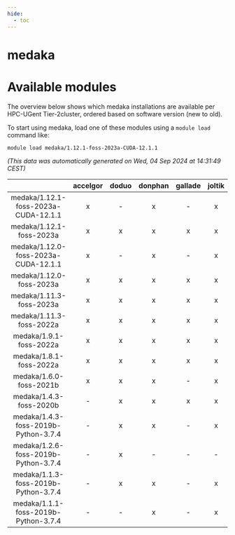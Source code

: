 ```yaml
---
hide:
  - toc
---
```


medaka
======

# Available modules


The overview below shows which medaka installations are available per HPC-UGent Tier-2cluster, ordered based on software version (new to old).

To start using medaka, load one of these modules using a `module load` command like:

```shell
module load medaka/1.12.1-foss-2023a-CUDA-12.1.1
```

*(This data was automatically generated on Wed, 04 Sep 2024 at 14:31:49 CEST)*  

| |accelgor|doduo|donphan|gallade|joltik|shinx|skitty|
| :---: | :---: | :---: | :---: | :---: | :---: | :---: | :---: |
|medaka/1.12.1-foss-2023a-CUDA-12.1.1|x|-|x|-|x|-|-|
|medaka/1.12.1-foss-2023a|x|x|x|x|x|x|x|
|medaka/1.12.0-foss-2023a-CUDA-12.1.1|x|-|x|-|x|-|-|
|medaka/1.12.0-foss-2023a|x|x|x|x|x|x|x|
|medaka/1.11.3-foss-2023a|x|x|x|x|x|x|x|
|medaka/1.11.3-foss-2022a|x|x|x|x|x|-|x|
|medaka/1.9.1-foss-2022a|x|x|x|x|x|-|x|
|medaka/1.8.1-foss-2022a|x|x|x|x|x|-|x|
|medaka/1.6.0-foss-2021b|x|x|x|-|x|-|x|
|medaka/1.4.3-foss-2020b|-|x|x|x|x|-|x|
|medaka/1.4.3-foss-2019b-Python-3.7.4|-|x|x|-|x|-|x|
|medaka/1.2.6-foss-2019b-Python-3.7.4|-|x|-|-|-|-|-|
|medaka/1.1.3-foss-2019b-Python-3.7.4|-|x|x|-|x|-|x|
|medaka/1.1.1-foss-2019b-Python-3.7.4|-|-|x|-|x|-|x|
